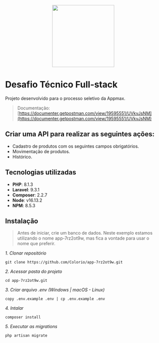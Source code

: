 <p align="center"><a href="https://appmax.com.br" target="_blank"><img src="https://scontent-gru2-2.xx.fbcdn.net/v/t39.30808-6/229240497_1910433002463370_3980053956259028089_n.png?_nc_cat=105&ccb=1-5&_nc_sid=09cbfe&_nc_eui2=AeH9ppgGX4ySIjTgfyVbzlh4_Ag4VtQHqxr8CDhW1AerGrSVqeJjmOIqXIAvuZC4jbtdnDVq58Ljjr8h5BePeQJs&_nc_ohc=qC3SGW7AQr8AX-HFycG&_nc_ht=scontent-gru2-2.xx&oh=00_AT_nSpP_gngErdHKIEpwRBCv3LP_lhtQ0aChI0T3ZCiiTg&oe=62296A03" width="200"></a></p>

# Desafio Técnico Full-stack

Projeto desenvolvido para o processo seletivo da Appmax.
> Documentação: [https://documenter.getpostman.com/view/19595551/UVkvJsNM](https://documenter.getpostman.com/view/19595551/UVkvJsNM)

## Criar uma API para realizar as seguintes ações:

- Cadastro de produtos com os seguintes campos obrigatórios.
- Movimentação de produtos.
- Histórico.

## Tecnologias utilizadas

- **PHP**: 8.1.3
- **Laravel**: 9.3.1
- **Composer**: 2.2.7
- **Node**: v16.13.2
- **NPM**: 8.5.3

## Instalação
> Antes de iniciar, crie um banco de dados. Neste exemplo estamos utilizando o nome app-7rz2ot9w, mas fica a vontade para usar o nome que preferir.

*1. Clonar repositório*
```
git clone https://github.com/Colorio/app-7rz2ot9w.git
```
*2. Acessar pasta do projeto*
```
cd app-7rz2ot9w.git
```
*3. Criar arquivo .env (Windows | macOS - Linux)*
```
copy .env.example .env | cp .env.example .env
```
*4. Intalar*
```
composer install
```
*5. Executar as migrations*
```
php artisan migrate
```